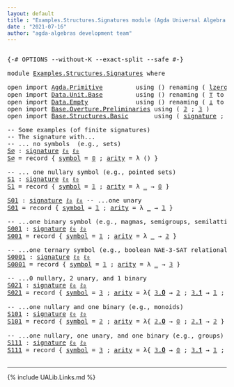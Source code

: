 ```yaml
---
layout: default
title : "Examples.Structures.Signatures module (Agda Universal Algebra Library)"
date : "2021-07-16"
author: "agda-algebras development team"
---
```


<pre class="Agda">

<a id="182" class="Symbol">{-#</a> <a id="186" class="Keyword">OPTIONS</a> <a id="194" class="Pragma">--without-K</a> <a id="206" class="Pragma">--exact-split</a> <a id="220" class="Pragma">--safe</a> <a id="227" class="Symbol">#-}</a>

<a id="232" class="Keyword">module</a> <a id="239" href="Examples.Structures.Signatures.html" class="Module">Examples.Structures.Signatures</a> <a id="270" class="Keyword">where</a>

<a id="277" class="Keyword">open</a> <a id="282" class="Keyword">import</a> <a id="289" href="Agda.Primitive.html" class="Module">Agda.Primitive</a>         <a id="312" class="Keyword">using</a> <a id="318" class="Symbol">()</a> <a id="321" class="Keyword">renaming</a> <a id="330" class="Symbol">(</a> <a id="332" href="Agda.Primitive.html#764" class="Primitive">lzero</a> <a id="338" class="Symbol">to</a> <a id="341" class="Primitive">ℓ₀</a> <a id="344" class="Symbol">)</a>
<a id="346" class="Keyword">open</a> <a id="351" class="Keyword">import</a> <a id="358" href="Data.Unit.Base.html" class="Module">Data.Unit.Base</a>         <a id="381" class="Keyword">using</a> <a id="387" class="Symbol">()</a> <a id="390" class="Keyword">renaming</a> <a id="399" class="Symbol">(</a> <a id="401" href="Agda.Builtin.Unit.html#164" class="Record">⊤</a> <a id="403" class="Symbol">to</a> <a id="406" class="Record">𝟙</a> <a id="408" class="Symbol">;</a> <a id="410" href="Agda.Builtin.Unit.html#201" class="InductiveConstructor">tt</a> <a id="413" class="Symbol">to</a> <a id="416" class="InductiveConstructor">𝟎</a> <a id="418" class="Symbol">)</a>
<a id="420" class="Keyword">open</a> <a id="425" class="Keyword">import</a> <a id="432" href="Data.Empty.html" class="Module">Data.Empty</a>             <a id="455" class="Keyword">using</a> <a id="461" class="Symbol">()</a> <a id="464" class="Keyword">renaming</a> <a id="473" class="Symbol">(</a> <a id="475" href="Data.Empty.html#526" class="Datatype">⊥</a> <a id="477" class="Symbol">to</a> <a id="480" class="Datatype">𝟘</a> <a id="482" class="Symbol">)</a>
<a id="484" class="Keyword">open</a> <a id="489" class="Keyword">import</a> <a id="496" href="Base.Overture.Preliminaries.html" class="Module">Base.Overture.Preliminaries</a> <a id="524" class="Keyword">using</a> <a id="530" class="Symbol">(</a> <a id="532" href="Base.Overture.Preliminaries.html#3761" class="Datatype">𝟚</a> <a id="534" class="Symbol">;</a> <a id="536" href="Base.Overture.Preliminaries.html#3858" class="Datatype">𝟛</a> <a id="538" class="Symbol">)</a>
<a id="540" class="Keyword">open</a> <a id="545" class="Keyword">import</a> <a id="552" href="Base.Structures.Basic.html" class="Module">Base.Structures.Basic</a>       <a id="580" class="Keyword">using</a> <a id="586" class="Symbol">(</a> <a id="588" href="Base.Structures.Basic.html#1264" class="Record">signature</a> <a id="598" class="Symbol">;</a> <a id="600" href="Base.Structures.Basic.html#1598" class="Record">structure</a> <a id="610" class="Symbol">)</a>

<a id="613" class="Comment">-- Some examples (of finite signatures)</a>
<a id="653" class="Comment">-- The signature with...</a>
<a id="678" class="Comment">-- ... no symbols  (e.g., sets)</a>
<a id="S∅"></a><a id="710" href="Examples.Structures.Signatures.html#710" class="Function">S∅</a> <a id="713" class="Symbol">:</a> <a id="715" href="Base.Structures.Basic.html#1264" class="Record">signature</a> <a id="725" href="Examples.Structures.Signatures.html#341" class="Primitive">ℓ₀</a> <a id="728" href="Examples.Structures.Signatures.html#341" class="Primitive">ℓ₀</a>
<a id="731" href="Examples.Structures.Signatures.html#710" class="Function">S∅</a> <a id="734" class="Symbol">=</a> <a id="736" class="Keyword">record</a> <a id="743" class="Symbol">{</a> <a id="745" href="Base.Structures.Basic.html#1325" class="Field">symbol</a> <a id="752" class="Symbol">=</a> <a id="754" href="Examples.Structures.Signatures.html#480" class="Datatype">𝟘</a> <a id="756" class="Symbol">;</a> <a id="758" href="Base.Structures.Basic.html#1343" class="Field">arity</a> <a id="764" class="Symbol">=</a> <a id="766" class="Symbol">λ</a> <a id="768" class="Symbol">()</a> <a id="771" class="Symbol">}</a>

<a id="774" class="Comment">-- ... one nullary symbol (e.g., pointed sets)</a>
<a id="S1"></a><a id="821" href="Examples.Structures.Signatures.html#821" class="Function">S1</a> <a id="824" class="Symbol">:</a> <a id="826" href="Base.Structures.Basic.html#1264" class="Record">signature</a> <a id="836" href="Examples.Structures.Signatures.html#341" class="Primitive">ℓ₀</a> <a id="839" href="Examples.Structures.Signatures.html#341" class="Primitive">ℓ₀</a>
<a id="842" href="Examples.Structures.Signatures.html#821" class="Function">S1</a> <a id="845" class="Symbol">=</a> <a id="847" class="Keyword">record</a> <a id="854" class="Symbol">{</a> <a id="856" href="Base.Structures.Basic.html#1325" class="Field">symbol</a> <a id="863" class="Symbol">=</a> <a id="865" href="Examples.Structures.Signatures.html#406" class="Record">𝟙</a> <a id="867" class="Symbol">;</a> <a id="869" href="Base.Structures.Basic.html#1343" class="Field">arity</a> <a id="875" class="Symbol">=</a> <a id="877" class="Symbol">λ</a> <a id="879" href="Examples.Structures.Signatures.html#879" class="Bound">_</a> <a id="881" class="Symbol">→</a> <a id="883" href="Examples.Structures.Signatures.html#480" class="Datatype">𝟘</a> <a id="885" class="Symbol">}</a>

<a id="S01"></a><a id="888" href="Examples.Structures.Signatures.html#888" class="Function">S01</a> <a id="892" class="Symbol">:</a> <a id="894" href="Base.Structures.Basic.html#1264" class="Record">signature</a> <a id="904" href="Examples.Structures.Signatures.html#341" class="Primitive">ℓ₀</a> <a id="907" href="Examples.Structures.Signatures.html#341" class="Primitive">ℓ₀</a> <a id="910" class="Comment">-- ...one unary</a>
<a id="926" href="Examples.Structures.Signatures.html#888" class="Function">S01</a> <a id="930" class="Symbol">=</a> <a id="932" class="Keyword">record</a> <a id="939" class="Symbol">{</a> <a id="941" href="Base.Structures.Basic.html#1325" class="Field">symbol</a> <a id="948" class="Symbol">=</a> <a id="950" href="Examples.Structures.Signatures.html#406" class="Record">𝟙</a> <a id="952" class="Symbol">;</a> <a id="954" href="Base.Structures.Basic.html#1343" class="Field">arity</a> <a id="960" class="Symbol">=</a> <a id="962" class="Symbol">λ</a> <a id="964" href="Examples.Structures.Signatures.html#964" class="Bound">_</a> <a id="966" class="Symbol">→</a> <a id="968" href="Examples.Structures.Signatures.html#406" class="Record">𝟙</a> <a id="970" class="Symbol">}</a>

<a id="973" class="Comment">-- ...one binary symbol (e.g., magmas, semigroups, semilattices)</a>
<a id="S001"></a><a id="1038" href="Examples.Structures.Signatures.html#1038" class="Function">S001</a> <a id="1043" class="Symbol">:</a> <a id="1045" href="Base.Structures.Basic.html#1264" class="Record">signature</a> <a id="1055" href="Examples.Structures.Signatures.html#341" class="Primitive">ℓ₀</a> <a id="1058" href="Examples.Structures.Signatures.html#341" class="Primitive">ℓ₀</a>
<a id="1061" href="Examples.Structures.Signatures.html#1038" class="Function">S001</a> <a id="1066" class="Symbol">=</a> <a id="1068" class="Keyword">record</a> <a id="1075" class="Symbol">{</a> <a id="1077" href="Base.Structures.Basic.html#1325" class="Field">symbol</a> <a id="1084" class="Symbol">=</a> <a id="1086" href="Examples.Structures.Signatures.html#406" class="Record">𝟙</a> <a id="1088" class="Symbol">;</a> <a id="1090" href="Base.Structures.Basic.html#1343" class="Field">arity</a> <a id="1096" class="Symbol">=</a> <a id="1098" class="Symbol">λ</a> <a id="1100" href="Examples.Structures.Signatures.html#1100" class="Bound">_</a> <a id="1102" class="Symbol">→</a> <a id="1104" href="Base.Overture.Preliminaries.html#3761" class="Datatype">𝟚</a> <a id="1106" class="Symbol">}</a>

<a id="1109" class="Comment">-- ...one ternary symbol (e.g., boolean NAE-3-SAT relational structure)</a>
<a id="S0001"></a><a id="1181" href="Examples.Structures.Signatures.html#1181" class="Function">S0001</a> <a id="1187" class="Symbol">:</a> <a id="1189" href="Base.Structures.Basic.html#1264" class="Record">signature</a> <a id="1199" href="Examples.Structures.Signatures.html#341" class="Primitive">ℓ₀</a> <a id="1202" href="Examples.Structures.Signatures.html#341" class="Primitive">ℓ₀</a>
<a id="1205" href="Examples.Structures.Signatures.html#1181" class="Function">S0001</a> <a id="1211" class="Symbol">=</a> <a id="1213" class="Keyword">record</a> <a id="1220" class="Symbol">{</a> <a id="1222" href="Base.Structures.Basic.html#1325" class="Field">symbol</a> <a id="1229" class="Symbol">=</a> <a id="1231" href="Examples.Structures.Signatures.html#406" class="Record">𝟙</a> <a id="1233" class="Symbol">;</a> <a id="1235" href="Base.Structures.Basic.html#1343" class="Field">arity</a> <a id="1241" class="Symbol">=</a> <a id="1243" class="Symbol">λ</a> <a id="1245" href="Examples.Structures.Signatures.html#1245" class="Bound">_</a> <a id="1247" class="Symbol">→</a> <a id="1249" href="Base.Overture.Preliminaries.html#3858" class="Datatype">𝟛</a> <a id="1251" class="Symbol">}</a>

<a id="1254" class="Comment">-- ...0 nullary, 2 unary, and 1 binary</a>
<a id="S021"></a><a id="1293" href="Examples.Structures.Signatures.html#1293" class="Function">S021</a> <a id="1298" class="Symbol">:</a> <a id="1300" href="Base.Structures.Basic.html#1264" class="Record">signature</a> <a id="1310" href="Examples.Structures.Signatures.html#341" class="Primitive">ℓ₀</a> <a id="1313" href="Examples.Structures.Signatures.html#341" class="Primitive">ℓ₀</a>
<a id="1316" href="Examples.Structures.Signatures.html#1293" class="Function">S021</a> <a id="1321" class="Symbol">=</a> <a id="1323" class="Keyword">record</a> <a id="1330" class="Symbol">{</a> <a id="1332" href="Base.Structures.Basic.html#1325" class="Field">symbol</a> <a id="1339" class="Symbol">=</a> <a id="1341" href="Base.Overture.Preliminaries.html#3858" class="Datatype">𝟛</a> <a id="1343" class="Symbol">;</a> <a id="1345" href="Base.Structures.Basic.html#1343" class="Field">arity</a> <a id="1351" class="Symbol">=</a> <a id="1353" class="Symbol">λ{</a> <a id="1356" href="Base.Overture.Preliminaries.html#3877" class="InductiveConstructor">𝟛.𝟎</a> <a id="1360" class="Symbol">→</a> <a id="1362" href="Base.Overture.Preliminaries.html#3761" class="Datatype">𝟚</a> <a id="1364" class="Symbol">;</a> <a id="1366" href="Base.Overture.Preliminaries.html#3886" class="InductiveConstructor">𝟛.𝟏</a> <a id="1370" class="Symbol">→</a> <a id="1372" href="Examples.Structures.Signatures.html#406" class="Record">𝟙</a> <a id="1374" class="Symbol">;</a> <a id="1376" href="Base.Overture.Preliminaries.html#3895" class="InductiveConstructor">𝟛.𝟐</a> <a id="1380" class="Symbol">→</a> <a id="1382" href="Examples.Structures.Signatures.html#406" class="Record">𝟙</a> <a id="1384" class="Symbol">}</a> <a id="1386" class="Symbol">}</a>

<a id="1389" class="Comment">-- ...one nullary and one binary (e.g., monoids)</a>
<a id="S101"></a><a id="1438" href="Examples.Structures.Signatures.html#1438" class="Function">S101</a> <a id="1443" class="Symbol">:</a> <a id="1445" href="Base.Structures.Basic.html#1264" class="Record">signature</a> <a id="1455" href="Examples.Structures.Signatures.html#341" class="Primitive">ℓ₀</a> <a id="1458" href="Examples.Structures.Signatures.html#341" class="Primitive">ℓ₀</a>
<a id="1461" href="Examples.Structures.Signatures.html#1438" class="Function">S101</a> <a id="1466" class="Symbol">=</a> <a id="1468" class="Keyword">record</a> <a id="1475" class="Symbol">{</a> <a id="1477" href="Base.Structures.Basic.html#1325" class="Field">symbol</a> <a id="1484" class="Symbol">=</a> <a id="1486" href="Base.Overture.Preliminaries.html#3761" class="Datatype">𝟚</a> <a id="1488" class="Symbol">;</a> <a id="1490" href="Base.Structures.Basic.html#1343" class="Field">arity</a> <a id="1496" class="Symbol">=</a> <a id="1498" class="Symbol">λ{</a> <a id="1501" href="Base.Overture.Preliminaries.html#3811" class="InductiveConstructor">𝟚.𝟎</a> <a id="1505" class="Symbol">→</a> <a id="1507" href="Examples.Structures.Signatures.html#480" class="Datatype">𝟘</a> <a id="1509" class="Symbol">;</a> <a id="1511" href="Base.Overture.Preliminaries.html#3820" class="InductiveConstructor">𝟚.𝟏</a> <a id="1515" class="Symbol">→</a> <a id="1517" href="Base.Overture.Preliminaries.html#3761" class="Datatype">𝟚</a> <a id="1519" class="Symbol">}</a> <a id="1521" class="Symbol">}</a>

<a id="1524" class="Comment">-- ...one nullary, one unary, and one binary (e.g., groups)</a>
<a id="S111"></a><a id="1584" href="Examples.Structures.Signatures.html#1584" class="Function">S111</a> <a id="1589" class="Symbol">:</a> <a id="1591" href="Base.Structures.Basic.html#1264" class="Record">signature</a> <a id="1601" href="Examples.Structures.Signatures.html#341" class="Primitive">ℓ₀</a> <a id="1604" href="Examples.Structures.Signatures.html#341" class="Primitive">ℓ₀</a>
<a id="1607" href="Examples.Structures.Signatures.html#1584" class="Function">S111</a> <a id="1612" class="Symbol">=</a> <a id="1614" class="Keyword">record</a> <a id="1621" class="Symbol">{</a> <a id="1623" href="Base.Structures.Basic.html#1325" class="Field">symbol</a> <a id="1630" class="Symbol">=</a> <a id="1632" href="Base.Overture.Preliminaries.html#3858" class="Datatype">𝟛</a> <a id="1634" class="Symbol">;</a> <a id="1636" href="Base.Structures.Basic.html#1343" class="Field">arity</a> <a id="1642" class="Symbol">=</a> <a id="1644" class="Symbol">λ{</a> <a id="1647" href="Base.Overture.Preliminaries.html#3877" class="InductiveConstructor">𝟛.𝟎</a> <a id="1651" class="Symbol">→</a> <a id="1653" href="Examples.Structures.Signatures.html#480" class="Datatype">𝟘</a> <a id="1655" class="Symbol">;</a> <a id="1657" href="Base.Overture.Preliminaries.html#3886" class="InductiveConstructor">𝟛.𝟏</a> <a id="1661" class="Symbol">→</a> <a id="1663" href="Examples.Structures.Signatures.html#406" class="Record">𝟙</a> <a id="1665" class="Symbol">;</a> <a id="1667" href="Base.Overture.Preliminaries.html#3895" class="InductiveConstructor">𝟛.𝟐</a> <a id="1671" class="Symbol">→</a> <a id="1673" href="Base.Overture.Preliminaries.html#3761" class="Datatype">𝟚</a> <a id="1675" class="Symbol">}</a> <a id="1677" class="Symbol">}</a>

</pre>

--------------------------------

{% include UALib.Links.md %}


